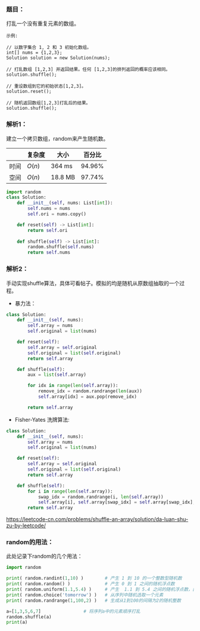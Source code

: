 ### 题目：
打乱一个没有重复元素的数组。
```
示例:

// 以数字集合 1, 2 和 3 初始化数组。
int[] nums = {1,2,3};
Solution solution = new Solution(nums);

// 打乱数组 [1,2,3] 并返回结果。任何 [1,2,3]的排列返回的概率应该相同。
solution.shuffle();

// 重设数组到它的初始状态[1,2,3]。
solution.reset();

// 随机返回数组[1,2,3]打乱后的结果。
solution.shuffle();
```

### 解析1：
建立一个拷贝数组，random来产生随机数。

|  |复杂度|大小|百分比|
|--|--|--|--|
|时间|$O(n)$|364 ms|94.96%|
|空间|$O(n)$|18.8 MB|97.74%|

```python
import random
class Solution:
    def __init__(self, nums: List[int]):
        self.nums = nums
        self.ori = nums.copy()

    def reset(self) -> List[int]:
        return self.ori
        
    def shuffle(self) -> List[int]:
        random.shuffle(self.nums)
        return self.nums
```

### 解析2：
手动实现shuffle算法，具体可看帖子。模拟的均是随机从原数组抽取的一个过程。

* 暴力法：
```python
class Solution:
    def __init__(self, nums):
        self.array = nums
        self.original = list(nums)

    def reset(self):
        self.array = self.original
        self.original = list(self.original)
        return self.array

    def shuffle(self):
        aux = list(self.array)

        for idx in range(len(self.array)):
            remove_idx = random.randrange(len(aux))
            self.array[idx] = aux.pop(remove_idx)

        return self.array
```

*  Fisher-Yates 洗牌算法:
```python
class Solution:
    def __init__(self, nums):
        self.array = nums
        self.original = list(nums)

    def reset(self):
        self.array = self.original
        self.original = list(self.original)
        return self.array

    def shuffle(self):
        for i in range(len(self.array)):
            swap_idx = random.randrange(i, len(self.array))
            self.array[i], self.array[swap_idx] = self.array[swap_idx], self.array[i]
        return self.array
```






https://leetcode-cn.com/problems/shuffle-an-array/solution/da-luan-shu-zu-by-leetcode/

### random的用法：
此处记录下random的几个用法：

```python
import random

print( random.randint(1,10) )        # 产生 1 到 10 的一个整数型随机数  
print( random.random() )             # 产生 0 到 1 之间的随机浮点数
print( random.uniform(1.1,5.4) )     # 产生  1.1 到 5.4 之间的随机浮点数，区间可以不是整数
print( random.choice('tomorrow') )   # 从序列中随机选取一个元素
print( random.randrange(1,100,2) )   # 生成从1到100的间隔为2的随机整数

a=[1,3,5,6,7]                # 将序列a中的元素顺序打乱
random.shuffle(a)
print(a)

```